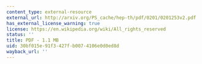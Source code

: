 ```yaml
---
content_type: external-resource
external_url: http://arxiv.org/PS_cache/hep-th/pdf/0201/0201253v2.pdf
has_external_license_warning: true
license: https://en.wikipedia.org/wiki/All_rights_reserved
status: ''
title: PDF - 1.1 MB
uid: 30bf015e-91f3-427f-b007-4106e0d0ed8d
wayback_url: ''
---
```

